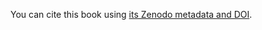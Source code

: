 You can cite this book using [its Zenodo metadata and DOI](https://doi.org/10.5281/zenodo.2553043).
